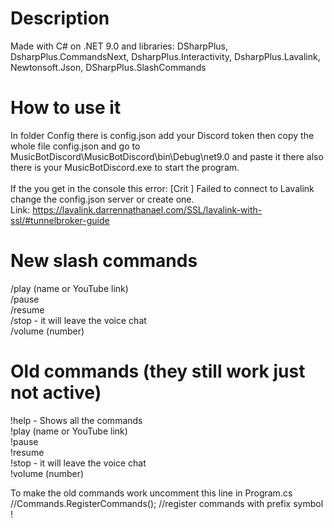 # Description
Made with C# on .NET 9.0 and libraries: DSharpPlus, DsharpPlus.CommandsNext, DsharpPlus.Interactivity, 
DsharpPlus.Lavalink, Newtonsoft.Json, DSharpPlus.SlashCommands
# How to use it
In folder Config there is config.json add your Discord token then copy the whole file config.json and go to
MusicBotDiscord\MusicBotDiscord\bin\Debug\net9.0 and paste it there also there is your MusicBotDiscord.exe
to start the program. <br /> <br />
If the you get in the console this error: [Crit ] Failed to connect to Lavalink change the config.json server or create one. <br /> Link: https://lavalink.darrennathanael.com/SSL/lavalink-with-ssl/#tunnelbroker-guide
# New slash commands
/play (name or YouTube link) <br />
/pause <br />
/resume <br />
/stop - it will leave the voice chat  <br />
/volume (number)
# Old commands (they still work just not active)
!help - Shows all the commands <br />
!play (name or YouTube link) <br />
!pause <br />
!resume <br />
!stop - it will leave the voice chat <br />
!volume (number)

To make the old commands work uncomment this line in Program.cs  //Commands.RegisterCommands<MusicCommands>(); //register commands with prefix symbol  ! 

